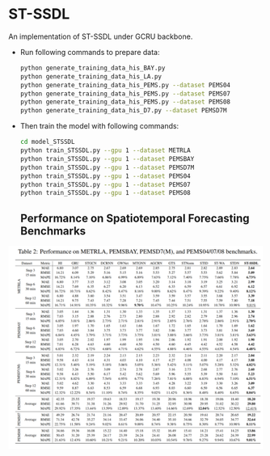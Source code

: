 # ST-SSDL
An implementation of ST-SSDL under GCRU backbone.


* Run following commands to prepare data:

  ```bash
  python generate_training_data_his_BAY.py
  python generate_training_data_his_LA.py
  python generate_training_data_his_PEMS.py --dataset PEMS04
  python generate_training_data_his_PEMS.py --dataset PEMS07
  python generate_training_data_his_PEMS.py --dataset PEMS08
  python generate_training_data_his_D7.py --dataset PEMSD7M
  ```

* Then train the model with following commands:

  ```bash
  cd model_STSSDL
  python train_STSSDL.py --gpu 1 --dataset METRLA
  python train_STSSDL.py --gpu 1 --dataset PEMSBAY
  python train_STSSDL.py --gpu 1 --dataset PEMSD7M
  python train_STSSDL.py --gpu 1 --dataset PEMS04
  python train_STSSDL.py --gpu 1 --dataset PEMS07
  python train_STSSDL.py --gpu 1 --dataset PEMS08
  
  ```

  ##  Performance on Spatiotemporal Forecasting Benchmarks

![Main results.](./result.png)